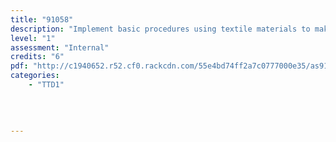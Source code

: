 ```yaml
---
title: "91058"
description: "Implement basic procedures using textile materials to make a specified product"
level: "1"
assessment: "Internal"
credits: "6"
pdf: "http://c1940652.r52.cf0.rackcdn.com/55e4bd74ff2a7c0777000e35/as91058.pdf"
categories:
    - "TTD1"
    
    
    
    
---
```

